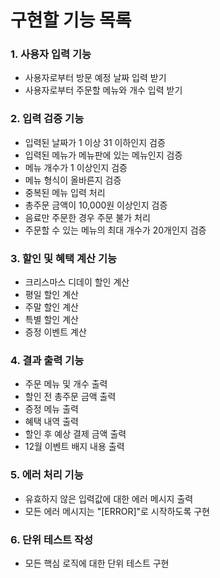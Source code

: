 # 구현할 기능 목록

### 1. 사용자 입력 기능
- 사용자로부터 방문 예정 날짜 입력 받기
- 사용자로부터 주문할 메뉴와 개수 입력 받기

### 2. 입력 검증 기능
- 입력된 날짜가 1 이상 31 이하인지 검증
- 입력된 메뉴가 메뉴판에 있는 메뉴인지 검증
- 메뉴 개수가 1 이상인지 검증
- 메뉴 형식이 올바른지 검증
- 중복된 메뉴 입력 처리
- 총주문 금액이 10,000원 이상인지 검증
- 음료만 주문한 경우 주문 불가 처리
- 주문할 수 있는 메뉴의 최대 개수가 20개인지 검증

### 3. 할인 및 혜택 계산 기능
- 크리스마스 디데이 할인 계산
- 평일 할인 계산
- 주말 할인 계산
- 특별 할인 계산
- 증정 이벤트 계산

### 4. 결과 출력 기능
- 주문 메뉴 및 개수 출력
- 할인 전 총주문 금액 출력
- 증정 메뉴 출력
- 혜택 내역 출력
- 할인 후 예상 결제 금액 출력
- 12월 이벤트 배지 내용 출력

### 5. 에러 처리 기능
- 유효하지 않은 입력값에 대한 에러 메시지 출력
- 모든 에러 메시지는 "[ERROR]"로 시작하도록 구현

### 6. 단위 테스트 작성
- 모든 핵심 로직에 대한 단위 테스트 구현
